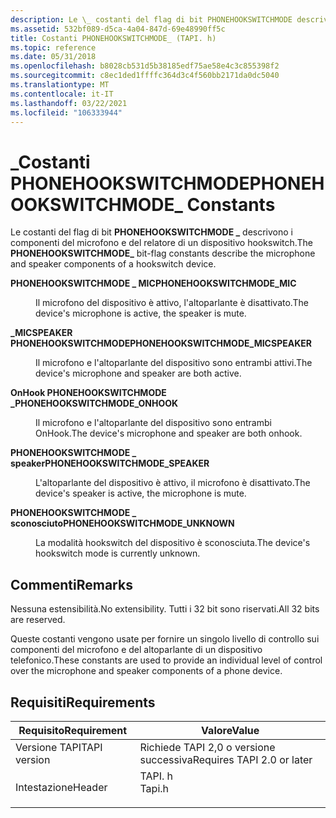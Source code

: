 ```yaml
---
description: Le \_ costanti del flag di bit PHONEHOOKSWITCHMODE descrivono i componenti del microfono e del relatore di un dispositivo hookswitch.
ms.assetid: 532bf089-d5ca-4a04-847d-69e48990ff5c
title: Costanti PHONEHOOKSWITCHMODE_ (TAPI. h)
ms.topic: reference
ms.date: 05/31/2018
ms.openlocfilehash: b8028cb531d5b38185edf75ae58e4c3c855398f2
ms.sourcegitcommit: c8ec1ded1ffffc364d3c4f560bb2171da0dc5040
ms.translationtype: MT
ms.contentlocale: it-IT
ms.lasthandoff: 03/22/2021
ms.locfileid: "106333944"
---
```

# <a name="phonehookswitchmode_-constants"></a><span data-ttu-id="91a53-103">\_Costanti PHONEHOOKSWITCHMODE</span><span class="sxs-lookup"><span data-stu-id="91a53-103">PHONEHOOKSWITCHMODE\_ Constants</span></span>

<span data-ttu-id="91a53-104">Le costanti del flag di bit **PHONEHOOKSWITCHMODE \_** descrivono i componenti del microfono e del relatore di un dispositivo hookswitch.</span><span class="sxs-lookup"><span data-stu-id="91a53-104">The **PHONEHOOKSWITCHMODE\_** bit-flag constants describe the microphone and speaker components of a hookswitch device.</span></span>

<dl> <dt>

<span data-ttu-id="91a53-105"><span id="PHONEHOOKSWITCHMODE_MIC"></span><span id="phonehookswitchmode_mic"></span>**PHONEHOOKSWITCHMODE \_ MIC**</span><span class="sxs-lookup"><span data-stu-id="91a53-105"><span id="PHONEHOOKSWITCHMODE_MIC"></span><span id="phonehookswitchmode_mic"></span>**PHONEHOOKSWITCHMODE\_MIC**</span></span>
</dt> <dd> <dl> <dt>



<span data-ttu-id="91a53-106">Il microfono del dispositivo è attivo, l'altoparlante è disattivato.</span><span class="sxs-lookup"><span data-stu-id="91a53-106">The device's microphone is active, the speaker is mute.</span></span>


</dt> </dl> </dd> <dt>

<span data-ttu-id="91a53-107"><span id="PHONEHOOKSWITCHMODE_MICSPEAKER"></span><span id="phonehookswitchmode_micspeaker"></span>**\_MICSPEAKER PHONEHOOKSWITCHMODE**</span><span class="sxs-lookup"><span data-stu-id="91a53-107"><span id="PHONEHOOKSWITCHMODE_MICSPEAKER"></span><span id="phonehookswitchmode_micspeaker"></span>**PHONEHOOKSWITCHMODE\_MICSPEAKER**</span></span>
</dt> <dd> <dl> <dt>



<span data-ttu-id="91a53-108">Il microfono e l'altoparlante del dispositivo sono entrambi attivi.</span><span class="sxs-lookup"><span data-stu-id="91a53-108">The device's microphone and speaker are both active.</span></span>


</dt> </dl> </dd> <dt>

<span data-ttu-id="91a53-109"><span id="PHONEHOOKSWITCHMODE_ONHOOK"></span><span id="phonehookswitchmode_onhook"></span>**OnHook PHONEHOOKSWITCHMODE \_**</span><span class="sxs-lookup"><span data-stu-id="91a53-109"><span id="PHONEHOOKSWITCHMODE_ONHOOK"></span><span id="phonehookswitchmode_onhook"></span>**PHONEHOOKSWITCHMODE\_ONHOOK**</span></span>
</dt> <dd> <dl> <dt>



<span data-ttu-id="91a53-110">Il microfono e l'altoparlante del dispositivo sono entrambi OnHook.</span><span class="sxs-lookup"><span data-stu-id="91a53-110">The device's microphone and speaker are both onhook.</span></span>


</dt> </dl> </dd> <dt>

<span data-ttu-id="91a53-111"><span id="PHONEHOOKSWITCHMODE_SPEAKER"></span><span id="phonehookswitchmode_speaker"></span>**PHONEHOOKSWITCHMODE \_ speaker**</span><span class="sxs-lookup"><span data-stu-id="91a53-111"><span id="PHONEHOOKSWITCHMODE_SPEAKER"></span><span id="phonehookswitchmode_speaker"></span>**PHONEHOOKSWITCHMODE\_SPEAKER**</span></span>
</dt> <dd> <dl> <dt>



<span data-ttu-id="91a53-112">L'altoparlante del dispositivo è attivo, il microfono è disattivato.</span><span class="sxs-lookup"><span data-stu-id="91a53-112">The device's speaker is active, the microphone is mute.</span></span>


</dt> </dl> </dd> <dt>

<span data-ttu-id="91a53-113"><span id="PHONEHOOKSWITCHMODE_UNKNOWN"></span><span id="phonehookswitchmode_unknown"></span>**PHONEHOOKSWITCHMODE \_ sconosciuto**</span><span class="sxs-lookup"><span data-stu-id="91a53-113"><span id="PHONEHOOKSWITCHMODE_UNKNOWN"></span><span id="phonehookswitchmode_unknown"></span>**PHONEHOOKSWITCHMODE\_UNKNOWN**</span></span>
</dt> <dd> <dl> <dt>



<span data-ttu-id="91a53-114">La modalità hookswitch del dispositivo è sconosciuta.</span><span class="sxs-lookup"><span data-stu-id="91a53-114">The device's hookswitch mode is currently unknown.</span></span>


</dt> </dl> </dd> </dl>

## <a name="remarks"></a><span data-ttu-id="91a53-115">Commenti</span><span class="sxs-lookup"><span data-stu-id="91a53-115">Remarks</span></span>

<span data-ttu-id="91a53-116">Nessuna estensibilità.</span><span class="sxs-lookup"><span data-stu-id="91a53-116">No extensibility.</span></span> <span data-ttu-id="91a53-117">Tutti i 32 bit sono riservati.</span><span class="sxs-lookup"><span data-stu-id="91a53-117">All 32 bits are reserved.</span></span>

<span data-ttu-id="91a53-118">Queste costanti vengono usate per fornire un singolo livello di controllo sui componenti del microfono e del altoparlante di un dispositivo telefonico.</span><span class="sxs-lookup"><span data-stu-id="91a53-118">These constants are used to provide an individual level of control over the microphone and speaker components of a phone device.</span></span>

## <a name="requirements"></a><span data-ttu-id="91a53-119">Requisiti</span><span class="sxs-lookup"><span data-stu-id="91a53-119">Requirements</span></span>



| <span data-ttu-id="91a53-120">Requisito</span><span class="sxs-lookup"><span data-stu-id="91a53-120">Requirement</span></span> | <span data-ttu-id="91a53-121">Valore</span><span class="sxs-lookup"><span data-stu-id="91a53-121">Value</span></span> |
|-------------------------|-----------------------------------------------------------------------------------|
| <span data-ttu-id="91a53-122">Versione TAPI</span><span class="sxs-lookup"><span data-stu-id="91a53-122">TAPI version</span></span><br/> | <span data-ttu-id="91a53-123">Richiede TAPI 2,0 o versione successiva</span><span class="sxs-lookup"><span data-stu-id="91a53-123">Requires TAPI 2.0 or later</span></span><br/>                                             |
| <span data-ttu-id="91a53-124">Intestazione</span><span class="sxs-lookup"><span data-stu-id="91a53-124">Header</span></span><br/>       | <dl> <span data-ttu-id="91a53-125"><dt>TAPI. h</dt></span><span class="sxs-lookup"><span data-stu-id="91a53-125"><dt>Tapi.h</dt></span></span> </dl> |



 

 




